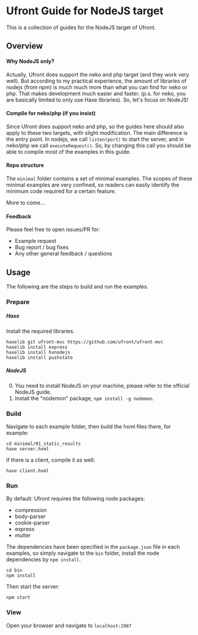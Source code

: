 # Ufront Guide for NodeJS target

This is a collection of guides for the NodeJS target of Ufront.

## Overview

#### Why NodeJS only?

Actually, Ufront does support the neko and php target (and they work very well). 
But according to my practical experience, the amount of libraries of nodejs (from npm) is much much more than what you can find for neko or php. 
That makes development much easier and faster. (p.s. for neko, you are basically limited to only use Haxe libraries). So, let's focus on NodeJS!

#### Compile for neko/php (if you insist)

Since Ufront does support neko and php, so the guides here should also apply to these two targets, with slight modification. The main difference is the entry point. 
In nodejs, we call `listen(port)` to start the server, and in neko/php we call `executeRequest()`.
So, by changing this call you should be able to compile most of the examples in this guide.

#### Repo structure

The `minimal` folder contains a set of minimal examples. 
The scopes of these minimal examples are very confined, so readers can easily
identify the minimum code required for a certain feature.

More to come...

#### Feedback

Please feel free to open issues/PR for:
- Example request
- Bug report / bug fixes
- Any other general feedback / questions


## Usage

The following are the steps to build and run the examples.

### Prepare

##### Haxe

Install the required libraries.

```
haxelib git ufront-mvc https://github.com/ufront/ufront-mvc
haxelib install express
haxelib install hxnodejs
haxelib install pushstate
```

##### NodeJS

0. You need to install NodeJS on your machine, please refer to the official NodeJS guide.
0. Install the "nodemon" package, `npm install -g nodemon`.

### Build

Navigate to each example folder, then build the hxml files there, for example:

```
cd minimal/01_static_results
haxe server.hxml
```

If there is a client, compile it as well:
```
haxe client.hxml
```

### Run

By default: Ufront requires the following node packages:
- compression
- body-parser
- cookie-parser
- express
- multer

The dependencies have been specified in the `package.json` file in each examples, so simply navigate to the `bin` folder, install the node dependencies by `npm install`.

```
cd bin
npm install
```

Then start the server:

```
npm start
```

### View

Open your browser and navigate to `localhost:2987`